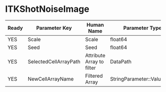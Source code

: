 # ITKShotNoiseImage #

| Ready | Parameter Key | Human Name | Parameter Type | Parameter Class |
|-------|---------------|------------|-----------------|----------------|
| YES | Scale | Scale | float64 | Float64Parameter |
| YES | Seed | Seed | float64 | Float64Parameter |
| YES | SelectedCellArrayPath | Attribute Array to filter | DataPath | ArraySelectionParameter |
| YES | NewCellArrayName | Filtered Array | StringParameter::ValueType | StringParameter |
